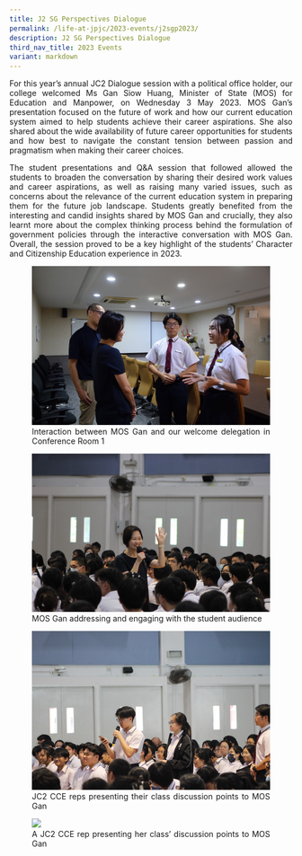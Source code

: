 ```yaml
---
title: J2 SG Perspectives Dialogue
permalink: /life-at-jpjc/2023-events/j2sgp2023/
description: J2 SG Perspectives Dialogue
third_nav_title: 2023 Events
variant: markdown
---
```

<div align="justify">

<p>For this year’s annual JC2 Dialogue session with a political office holder, our college welcomed Ms Gan Siow Huang, Minister of State (MOS) for Education and Manpower, on Wednesday 3 May 2023. MOS Gan’s presentation focused on the future of work and how our current education system aimed to help students achieve their career aspirations. She also shared about the wide availability of future career opportunities for students and how best to navigate the constant tension between passion and pragmatism when making their career choices.</p>

<p>
The student presentations and Q&amp;A session that followed allowed the students to broaden the conversation by sharing their desired work values and career aspirations, as well as raising many varied issues, such as concerns about the relevance of the current education system in preparing them for the future job landscape. Students greatly benefited from the interesting and candid insights shared by MOS Gan and crucially, they also learnt more about the complex thinking process behind the formulation of government policies through the interactive conversation with MOS Gan. Overall, the session proved to be a key highlight of the students’ Character and Citizenship Education experience in 2023.</p>
	
<figure>
<img src="/images/Life%20@%20JPJC/2023%20Events/J2%20SG%20Perspectives%20Engagement/1%20interaction%20between%20mos%20gan%20and%20our%20welcome%20delegation%20in%20conference%20room%201.JPG">
<figcaption>Interaction between MOS Gan and our welcome delegation in Conference Room 1</figcaption></figure>

<figure>
<img src="/images/Life%20@%20JPJC/2023%20Events/J2%20SG%20Perspectives%20Engagement/2%20mos%20gan%20addressing%20and%20engaging%20with%20the%20student%20audience.JPG">
<figcaption>MOS Gan addressing and engaging with the student audience</figcaption></figure>

<figure>
<img src="/images/Life%20@%20JPJC/2023%20Events/J2%20SG%20Perspectives%20Engagement/3%20jc2%20cce%20reps%20presenting%20their%20class%20discussion%20points%20to%20mos%20gan.JPG">
<figcaption>JC2 CCE reps presenting their class discussion points to MOS Gan</figcaption></figure>

<figure>
<img src="/images/Life%20@%20JPJC/2023%20Events/J2%20SG%20Perspectives%20Engagement/4%20a%20jc2%20cce%20rep%20presenting%20her%20class’%20discussion%20points%20to%20mos%20gan.JPG">
<figcaption>A JC2 CCE rep presenting her class’ discussion points to MOS Gan</figcaption></figure>
	
</div>